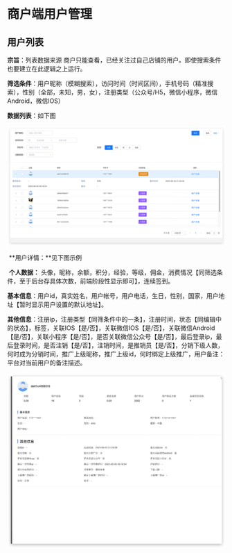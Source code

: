 # 商户端用户管理

## 用户列表

**宗旨**：列表数据来源 商户只能查看，已经关注过自己店铺的用户。即使搜索条件也要建立在此逻辑之上运行。

**筛选条件**：用户昵称（模糊搜索），访问时间（时间区间），手机号码（精准搜索），性别（全部，未知，男，女），注册类型（公众号/H5，微信小程序，微信Android，微信IOS）

**数据列表**：如下图

![image-20230905224821876](%E7%94%A8%E6%88%B7.assets/image-20230905224821876.png)

​	**用户详情：**见下图示例

​		**个人数据：** 头像，昵称，余额，积分，经验，等级，佣金，消费情况【同筛选条件，至于后台存具体次数，前端阶段性显示即可】，连续签到。

​		**基本信息**：用户id，真实姓名，用户帐号，用户电话，生日，性别，国家，用户地址【暂时显示用户设置的默认地址】。

​		**其他信息**：注册ip，注册类型【同筛条件中的一条】，注册时间，状态【同编辑中的状态】，标签，关联IOS【是/否】，关联微信IOS【是/否】，关联微信Android【是/否】，关联小程序【是/否】，是否关联微信公众号【是/否】，最后登录ip，最后登录时间，是否注销【是/否】，注销时间，是推销员【是/否】，分销下级人数，何时成为分销时间，推广上级昵称，推广上级id，何时绑定上级推广，用户备注：平台对当前用户的备注描述。

![image-20230905224747734](%E7%94%A8%E6%88%B7.assets/image-20230905224747734.png)
